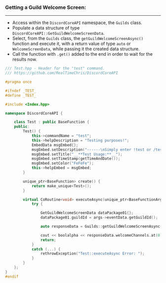 ### **Getting a Guild Welcome Screen:**
---
- Access within the `DiscordCoreAPI` namespace, the `Guilds` class.
- Populate a data structure of type `DiscordCoreAPI::GetGuildWelcomeScreenData`.
- Select, from the `Guilds` class, the `getGuildWelcomeScreenAsync()` function and execute it, with a return value of type `auto` or `WelcomeScreenData`, while passing it the created data structure.
- Call the function with `.get()` added to the end in order to wait for the results now.

```cpp
/// Test.hpp - Header for the "test" command.
/// https://github.com/RealTimeChris/DiscordCoreAPI

#pragma once

#ifndef _TEST_
#define _TEST_

#include <Index.hpp>

namespace DiscordCoreAPI {

	class Test : public BaseFunction {
	public:
		Test() {
			this->commandName = "test";
			this->helpDescription = "Testing purposes!";
			EmbedData msgEmbed{};
			msgEmbed.setDescription("------\nSimply enter !test or /test!\n------");
			msgEmbed.setTitle("__**Test Usage:**__");
			msgEmbed.setTimeStamp(getTimeAndDate());
			msgEmbed.setColor("FeFeFe");
			this->helpEmbed = msgEmbed;
		}

		unique_ptr<BaseFunction> create() {
			return make_unique<Test>();
		}

		virtual CoRoutine<void> executeAsync(unique_ptr<BaseFunctionArguments> args) {
			try {

				GetGuildWelcomeScreenData dataPackage01{};
				dataPackage01.guildId = args->eventData.getGuildId();

				auto responseData = Guilds::getGuildWelcomeScreenAsync(dataPackage01).get();

				cout << boolalpha << responseData.welcomeChannels.at(0).channelId << endl;
				return;
			}
			catch (...) {
				rethrowException("Test::executeAsync Error: ");
			}
		}
	};
}
#endif
```
